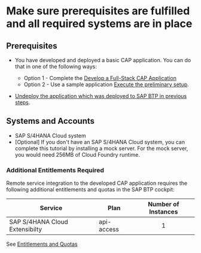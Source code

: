 # Make sure prerequisites are fulfilled and all required systems are in place

## Prerequisites
* You have developed and deployed a basic CAP application. You can do that in one of the following ways:
    - Option 1 - Complete the [Develop a Full-Stack CAP Application](https://developers.sap.com/tutorials/deploy-to-cf.html)
    - Option 2 - Use a sample application [Execute the preliminary setup](../../prerequisite-for-sample/prerquites-for-sample.md).

* [Undeploy the application which was deployed to SAP BTP in previous steps](../../../prerequisite-for-sample/prerquites-for-sample.md#undeploy-the-application).

## Systems and Accounts

* SAP S/4HANA Cloud system 
* [Optional] If you don't have an SAP S/4HANA Cloud system, you can complete this tutorial by installing a mock server. For the mock server, you would need 256MB of Cloud Foundry runtime.

### Additional Entitlements Required

Remote service integration to the developed CAP application requires the following additional entitlements and quotas in the SAP BTP cockpit:

| Service                           | Plan       | Number of Instances |
|-----------------------------------|------------|:-------------------:|
| SAP S/4HANA Cloud Extensibilty | api-access | 1 |

See [Entitlements and Quotas](https://help.sap.com/products/BTP/65de2977205c403bbc107264b8eccf4b/00aa2c23479d42568b18882b1ca90d79.html?locale=en-US)




